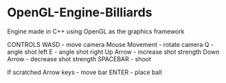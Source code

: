 # OpenGL-Engine-Billiards
Engine made in C++ using OpenGL as the graphics framework

CONTROLS
WASD - move camera
Mouse Movement - rotate camera
Q - angle shot left
E - angle shot right
Up Arrow - increase shot strength
Down Arrow - decrease shot strength
SPACEBAR - shoot

If scratched
Arrow keys - move bar
ENTER - place ball

